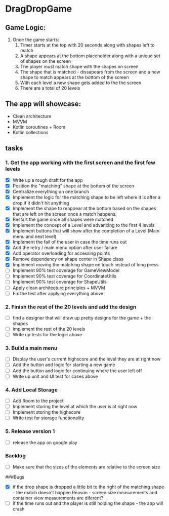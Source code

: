 # DragDropGame

## Game Logic:
1. Once the game starts:
    1. Timer starts at the top with 20 seconds along with shapes left to match
    2. A shape appears at the bottom placeholder along with a unique set of shapes on the screen
    3. The player must match shape with the shapes on screen
    4. The shape that is matched - dissapears from the screen and a new shape to match appears at the bottom of the screen
    5. With each level a new shape gets added to the the screen
    6. There are a total of 20 levels

## The app will showcase:

- Clean architecture
- MVVM
- Kotlin coroutines + Room
- Kotlin collections


## tasks

### 1. Get the app working with the first screen and the first few levels
  - [x] Write up a rough draft for the app
  - [x] Position the "matching" shape at the bottom of the screen
  - [x] Centralize everything on one branch
  - [x] Implement the logic for the matching shape to be left where it is after a drop if it didn't hit anything
  - [x] Implement the shape to reappear at the bottom based on the shapes that are left on the screen once a match happens.
  - [x] Restart the game once all shapes were matched
  - [x] Implement the concept of a Level and advancing to the first 4 levels
  - [x] Implement buttons that will show after the completion of a Level (Main menu and next level)
  - [x] Implement the fail of the user in case the time runs out
  - [x] Add the retry / main menu option after user failure
  - [x] Add operator overloading for accessing points
  - [x] Remove dependency on shape center in Shape class
  - [x] Implement moving the matching shape on touch instead of long press
  - [ ] Implement 90% test coverage for GameViewModel
  - [ ] Implement 90% test coverage for CoordinateUtils
  - [ ] Implement 90% test coverage for ShapeUtils
  - [ ] Apply clean architecture principles + MVVM
  - [ ] Fix the test after applying everything above

### 2. Finish the rest of the 20 levels and add the design
  - [ ] find a designer that will draw up pretty designs for the game + the shapes
  - [ ] implement the rest of the 20 levels
  - [ ] Write up tests for the logic above

### 3. Build a main menu
  - [ ] Display the user's current highscore and the level they are at right now
  - [ ] Add the button and logic for starting a new game
  - [ ] Add the button and logic for continuing where the user left off
  - [ ] Write up unit and UI test for cases above

### 4. Add Local Storage
  - [ ] Add Room to the project
  - [ ] Implement storing the level at which the user is at right now
  - [ ] Implement storing the highscore
  - [ ] Write test for storage functionality

### 5. Release version 1
  - [ ] release the app on google play

### Backlog
  - [ ] Make sure that the sizes of the elements are relative to the screen size

###Bugs
  - [x] if the drop shape is dropped a little bit to the right of the matching shape - the match doesn't happen
        Reason - screen size measurements and container view measurements are diferent?
  - [ ] if the time runs out and the player is still holding the shape - the app will crash